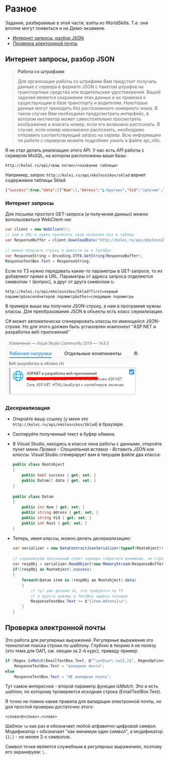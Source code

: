 # Разное

Задания, разбираемые в этой части, взяты из WorldSkills. Т.е. они вполне могут появиться и на Демо-экзамене.

- [Интернет запросы, разбор JSON](#Интернет-запросы-разбор-JSON)
- [Проверка электронной почты](#Проверка-электронной-почты)

## Интернет запросы, разбор JSON

>**Работа со штрафами**
>
>Для организации работы со штрафами Вам предстоит получать данные с сервера в формате JSON с пакетом штрафов на транспортные средства или водительские удостоверения. Вашей задачей является сохранение этих данных и их привязка к  существующим в базе транспорту и водителям. Некоторые данные могут приходить без распознанного номерного знака. В таком случае Вам необходимо предусмотреть интерфейс, в котором инспектор может самостоятельно просмотреть изображение и вписать номер, если его возможно распознать. В случае, если номер невозможно распознать, необходимо отправить соответствующий запрос на сервер. 
Всю информацию по работе с сервером можете подробнее узнать в файле api_info.

Я не стал делать реализацию этого API. У нас есть API работы с сервером MsSQL, на котором расположены ваши базы:

```http
http://kolei.ru/api/<ваш логин>/<название таблицы>
```

Например, запрос `http://kolei.ru/api/ekolesnikov/sklad` вернет содержимое таблицы Sklad:

```json
{"success":true,"data":[{"Num":1,"Adress":"д.Крутово","Vid":"сыпучие","Rast":5},{"Num":2,"Adress":"пос.Веканово ","Vid":"отделочные","Rast":10},{"Num":3,"Adress":"пос.Заскочиха","Vid":"отделочные","Rast":15},{"Num":4,"Adress":"д.Орлово","Vid":"отделочные","Rast":8},{"Num":5,"Adress":"д.Комарова","Vid":"кирпич","Rast":12}]}
```

### Интернет запросы

Для посылки простого GET-запроса (и получения данных) можно вопользоваться WebClient-ом:

```cs
var client = new WebClient();
// вам в URL-е нужно прописать свои названия баз и таблиц
var ResponseBuffer = client.DownloadData("http://kolei.ru/api/ekolesnikov/Sklad");

// можно получить строку и вывести ее в TextBox
var ResponseString = Encoding.UTF8.GetString(ResponseBuffer);
ResponseTextBox.Text = ResponseString;
```

Если по ТЗ нужно передавать какие-то параметры в GET-запросе, то их добавляют прямо в URL. Параметры от адреса запроса отделяются символом `?` (вопрос), а друг от друга символом `&`:

```http
http://kolei.ru/api/ekolesnikov/Sklad?first=первый параметр&second=второй параметр&other=следующие параметры
```

В примере выше мы получили JSON-строку, а нам в программе нужны классы. Для преобразования JSON в объекты есть класс сериализации.

C# может автоматически сгенерировать классы по имеющейся JSON-строке. Но для этого должен быть установлен компонент "ASP.NET и разработка веб-приложений"

![](../img/demo70.png)

### Десериализация

* Откройте вашу ссылку (у меня это `http://kolei.ru/api/ekolesnikov/Sklad`) в браузере. 
* Скопируйте полученный текст в буфер обмена.
* В *Visual Studio*, находясь в классе окна работы с данными, откройте пункт меню *Правка - Специальная вставка - Вставить JSON как классы*. Visual Studio сгенерирует вам в текущем файле два класса:

    ```cs
    public class Rootobject
    {
        public bool success { get; set; }
        public Datum[] data { get; set; }
    }

    public class Datum
    {
        public int Num { get; set; }
        public string Adress { get; set; }
        public string Vid { get; set; }
        public int Rast { get; set; }
    }
    ```
* Теперь, имея классы, можно делать десериализацию:

    ```cs
    var serializer = new DataContractJsonSerializer(typeof(Rootobject));

    // сериализуем полученный ответ сервера (обратите внимание, не строку, а буфер)
    var respObj = serializer.ReadObject(new MemoryStream(ResponseBuffer));
    if((respObj as Rootobject).success)
    {
        foreach(Datum item in (respObj as Rootobject).data)
        {
            // тут уже делаем то, что требуется по ТЗ
            // я просто вывожу в TextBox адреса складов
            ResponseTextBox.Text += $"{item.Adress}\n";
        }
    }
    ```

## Проверка электронной почты

Это работа для регулярных выражений. Регулярные выражения это технология поиска строки по шаблону. Глубоко в теорию я не полезу (это тема для ОАП, см. лекции за 2-й курс), приведу пример:

```cs
if (Regex.IsMatch(EmailTextBox.Text, @"^\w+@\w+\.\w{2,}$", RegexOptions.IgnoreCase))
    ResponseTextBox.Text = "валидная почта";
else
    ResponseTextBox.Text = "НЕ валидная почта";
```

Тут самое интересное - второй параметр функции *IsMatch*. Это и есть шаблон, по которому проверяется исходная строка (EmailTextBox.Text).

Я точно не помню какие правила для валидации электронной почты, но для простой проверки достаточно этого:

```
<слово>@<слово>.<слово>
```

Шаблон `\w` как раз и обозначает любой алфавитно-цифровой символ. Модификатор `+` обозначает "как минимум один символ", а модификатор `{2,}` - не менее 2-х символов.

Символ точки является служебным в регулярных выражениях, поэтому его экранируем: `\.` 